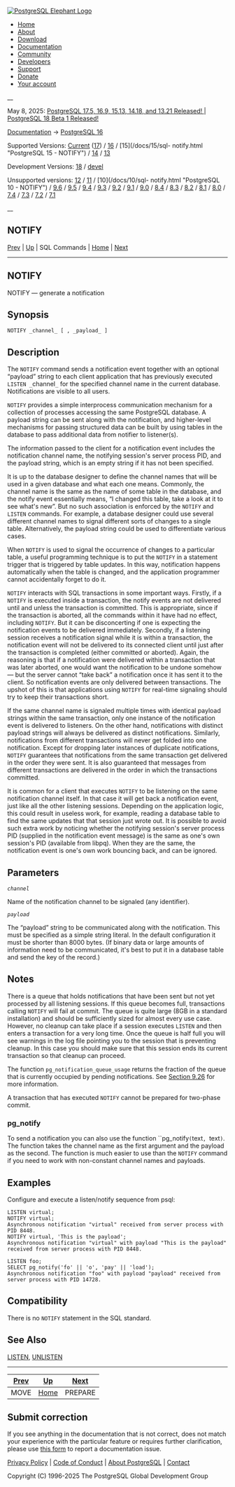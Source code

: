 [ ![PostgreSQL Elephant Logo](/media/img/about/press/elephant.png) ](/)

  * [Home](/ "Home")
  * [About](/about/ "About")
  * [Download](/download/ "Download")
  * [Documentation](/docs/ "Documentation")
  * [Community](/community/ "Community")
  * [Developers](/developer/ "Developers")
  * [Support](/support/ "Support")
  * [Donate](/about/donate/ "Donate")
  * [Your account](/account/ "Your account")

__

May 8, 2025: [ PostgreSQL 17.5, 16.9, 15.13, 14.18, and 13.21 Released! ](/about/news/postgresql-175-169-1513-1418-and-1321-released-3072/) | [ PostgreSQL 18 Beta 1 Released! ](/about/news/postgresql-18-beta-1-released-3070/)

[Documentation](/docs/ "Documentation") -> [PostgreSQL
16](/docs/16/index.html)

Supported Versions: [Current](/docs/current/sql-notify.html "PostgreSQL 17 -
NOTIFY") ([17](/docs/17/sql-notify.html "PostgreSQL 17 - NOTIFY")) /
[16](/docs/16/sql-notify.html "PostgreSQL 16 - NOTIFY") / [15](/docs/15/sql-
notify.html "PostgreSQL 15 - NOTIFY") / [14](/docs/14/sql-notify.html
"PostgreSQL 14 - NOTIFY") / [13](/docs/13/sql-notify.html "PostgreSQL 13 -
NOTIFY")

Development Versions: [18](/docs/18/sql-notify.html "PostgreSQL 18 - NOTIFY")
/ [devel](/docs/devel/sql-notify.html "PostgreSQL devel - NOTIFY")

Unsupported versions: [12](/docs/12/sql-notify.html "PostgreSQL 12 - NOTIFY")
/ [11](/docs/11/sql-notify.html "PostgreSQL 11 - NOTIFY") / [10](/docs/10/sql-
notify.html "PostgreSQL 10 - NOTIFY") / [9.6](/docs/9.6/sql-notify.html
"PostgreSQL 9.6 - NOTIFY") / [9.5](/docs/9.5/sql-notify.html "PostgreSQL 9.5 -
NOTIFY") / [9.4](/docs/9.4/sql-notify.html "PostgreSQL 9.4 - NOTIFY") /
[9.3](/docs/9.3/sql-notify.html "PostgreSQL 9.3 - NOTIFY") /
[9.2](/docs/9.2/sql-notify.html "PostgreSQL 9.2 - NOTIFY") /
[9.1](/docs/9.1/sql-notify.html "PostgreSQL 9.1 - NOTIFY") /
[9.0](/docs/9.0/sql-notify.html "PostgreSQL 9.0 - NOTIFY") /
[8.4](/docs/8.4/sql-notify.html "PostgreSQL 8.4 - NOTIFY") /
[8.3](/docs/8.3/sql-notify.html "PostgreSQL 8.3 - NOTIFY") /
[8.2](/docs/8.2/sql-notify.html "PostgreSQL 8.2 - NOTIFY") /
[8.1](/docs/8.1/sql-notify.html "PostgreSQL 8.1 - NOTIFY") /
[8.0](/docs/8.0/sql-notify.html "PostgreSQL 8.0 - NOTIFY") /
[7.4](/docs/7.4/sql-notify.html "PostgreSQL 7.4 - NOTIFY") /
[7.3](/docs/7.3/sql-notify.html "PostgreSQL 7.3 - NOTIFY") /
[7.2](/docs/7.2/sql-notify.html "PostgreSQL 7.2 - NOTIFY") /
[7.1](/docs/7.1/sql-notify.html "PostgreSQL 7.1 - NOTIFY")

__

NOTIFY  
---  
[Prev](sql-move.html "MOVE")  | [Up](sql-commands.html "SQL Commands") | SQL Commands | [Home](index.html "PostgreSQL 16.9 Documentation") |  [Next](sql-prepare.html "PREPARE")  
  
* * *

## NOTIFY

NOTIFY — generate a notification

## Synopsis

    
    
    NOTIFY _channel_ [ , _payload_ ]
    

## Description

The `NOTIFY` command sends a notification event together with an optional
“payload” string to each client application that has previously executed
`LISTEN _`channel`_` for the specified channel name in the current database.
Notifications are visible to all users.

`NOTIFY` provides a simple interprocess communication mechanism for a
collection of processes accessing the same PostgreSQL database. A payload
string can be sent along with the notification, and higher-level mechanisms
for passing structured data can be built by using tables in the database to
pass additional data from notifier to listener(s).

The information passed to the client for a notification event includes the
notification channel name, the notifying session's server process PID, and the
payload string, which is an empty string if it has not been specified.

It is up to the database designer to define the channel names that will be
used in a given database and what each one means. Commonly, the channel name
is the same as the name of some table in the database, and the notify event
essentially means, “I changed this table, take a look at it to see what's
new”. But no such association is enforced by the `NOTIFY` and `LISTEN`
commands. For example, a database designer could use several different channel
names to signal different sorts of changes to a single table. Alternatively,
the payload string could be used to differentiate various cases.

When `NOTIFY` is used to signal the occurrence of changes to a particular
table, a useful programming technique is to put the `NOTIFY` in a statement
trigger that is triggered by table updates. In this way, notification happens
automatically when the table is changed, and the application programmer cannot
accidentally forget to do it.

`NOTIFY` interacts with SQL transactions in some important ways. Firstly, if a
`NOTIFY` is executed inside a transaction, the notify events are not delivered
until and unless the transaction is committed. This is appropriate, since if
the transaction is aborted, all the commands within it have had no effect,
including `NOTIFY`. But it can be disconcerting if one is expecting the
notification events to be delivered immediately. Secondly, if a listening
session receives a notification signal while it is within a transaction, the
notification event will not be delivered to its connected client until just
after the transaction is completed (either committed or aborted). Again, the
reasoning is that if a notification were delivered within a transaction that
was later aborted, one would want the notification to be undone somehow — but
the server cannot “take back” a notification once it has sent it to the
client. So notification events are only delivered between transactions. The
upshot of this is that applications using `NOTIFY` for real-time signaling
should try to keep their transactions short.

If the same channel name is signaled multiple times with identical payload
strings within the same transaction, only one instance of the notification
event is delivered to listeners. On the other hand, notifications with
distinct payload strings will always be delivered as distinct notifications.
Similarly, notifications from different transactions will never get folded
into one notification. Except for dropping later instances of duplicate
notifications, `NOTIFY` guarantees that notifications from the same
transaction get delivered in the order they were sent. It is also guaranteed
that messages from different transactions are delivered in the order in which
the transactions committed.

It is common for a client that executes `NOTIFY` to be listening on the same
notification channel itself. In that case it will get back a notification
event, just like all the other listening sessions. Depending on the
application logic, this could result in useless work, for example, reading a
database table to find the same updates that that session just wrote out. It
is possible to avoid such extra work by noticing whether the notifying
session's server process PID (supplied in the notification event message) is
the same as one's own session's PID (available from libpq). When they are the
same, the notification event is one's own work bouncing back, and can be
ignored.

## Parameters

_`channel`_

    

Name of the notification channel to be signaled (any identifier).

_`payload`_

    

The “payload” string to be communicated along with the notification. This must
be specified as a simple string literal. In the default configuration it must
be shorter than 8000 bytes. (If binary data or large amounts of information
need to be communicated, it's best to put it in a database table and send the
key of the record.)

## Notes

There is a queue that holds notifications that have been sent but not yet
processed by all listening sessions. If this queue becomes full, transactions
calling `NOTIFY` will fail at commit. The queue is quite large (8GB in a
standard installation) and should be sufficiently sized for almost every use
case. However, no cleanup can take place if a session executes `LISTEN` and
then enters a transaction for a very long time. Once the queue is half full
you will see warnings in the log file pointing you to the session that is
preventing cleanup. In this case you should make sure that this session ends
its current transaction so that cleanup can proceed.

The function `pg_notification_queue_usage` returns the fraction of the queue
that is currently occupied by pending notifications. See [Section
9.26](functions-info.html "9.26. System Information Functions and Operators")
for more information.

A transaction that has executed `NOTIFY` cannot be prepared for two-phase
commit.

### pg_notify

To send a notification you can also use the function ``pg_notify`(`text`,
`text`)`. The function takes the channel name as the first argument and the
payload as the second. The function is much easier to use than the `NOTIFY`
command if you need to work with non-constant channel names and payloads.

## Examples

Configure and execute a listen/notify sequence from psql:

    
    
    LISTEN virtual;
    NOTIFY virtual;
    Asynchronous notification "virtual" received from server process with PID 8448.
    NOTIFY virtual, 'This is the payload';
    Asynchronous notification "virtual" with payload "This is the payload" received from server process with PID 8448.
    
    LISTEN foo;
    SELECT pg_notify('fo' || 'o', 'pay' || 'load');
    Asynchronous notification "foo" with payload "payload" received from server process with PID 14728.
    

## Compatibility

There is no `NOTIFY` statement in the SQL standard.

## See Also

[LISTEN](sql-listen.html "LISTEN"), [UNLISTEN](sql-unlisten.html "UNLISTEN")

* * *

[Prev](sql-move.html "MOVE")  | [Up](sql-commands.html "SQL Commands") |  [Next](sql-prepare.html "PREPARE")  
---|---|---  
MOVE  | [Home](index.html "PostgreSQL 16.9 Documentation") |  PREPARE  
  
## Submit correction

If you see anything in the documentation that is not correct, does not match
your experience with the particular feature or requires further clarification,
please use [this form](/account/comments/new/16/sql-notify.html/) to report a
documentation issue.

[Privacy Policy](/about/privacypolicy) | [Code of Conduct](/about/policies/coc/) | [About PostgreSQL](/about/) | [Contact](/about/contact/)  

Copyright (C) 1996-2025 The PostgreSQL Global Development Group

